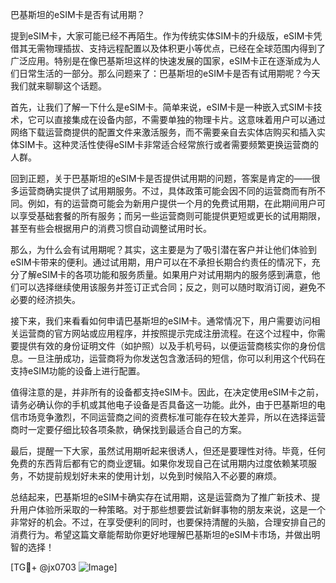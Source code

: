 巴基斯坦的eSIM卡是否有试用期？

提到eSIM卡，大家可能已经不再陌生。作为传统实体SIM卡的升级版，eSIM卡凭借其无需物理插拔、支持远程配置以及体积更小等优点，已经在全球范围内得到了广泛应用。特别是在像巴基斯坦这样的快速发展的国家，eSIM卡正在逐渐成为人们日常生活的一部分。那么问题来了：巴基斯坦的eSIM卡是否有试用期呢？今天我们就来聊聊这个话题。

首先，让我们了解一下什么是eSIM卡。简单来说，eSIM卡是一种嵌入式SIM卡技术，它可以直接集成在设备内部，不需要单独的物理卡片。这意味着用户可以通过网络下载运营商提供的配置文件来激活服务，而不需要亲自去实体店购买和插入实体SIM卡。这种灵活性使得eSIM卡非常适合经常旅行或者需要频繁更换运营商的人群。

回到正题，关于巴基斯坦的eSIM卡是否提供试用期的问题，答案是肯定的——很多运营商确实提供了试用期服务。不过，具体政策可能会因不同的运营商而有所不同。例如，有的运营商可能会为新用户提供一个月的免费试用期，在此期间用户可以享受基础套餐的所有服务；而另一些运营商则可能提供更短或更长的试用期限，甚至有些会根据用户的消费习惯自动调整试用时长。

那么，为什么会有试用期呢？其实，这主要是为了吸引潜在客户并让他们体验到eSIM卡带来的便利。通过试用期，用户可以在不承担长期合约责任的情况下，充分了解eSIM卡的各项功能和服务质量。如果用户对试用期内的服务感到满意，他们可以选择继续使用该服务并签订正式合同；反之，则可以随时取消订阅，避免不必要的经济损失。

接下来，我们来看看如何申请巴基斯坦的eSIM卡。通常情况下，用户需要访问相关运营商的官方网站或应用程序，并按照提示完成注册流程。在这个过程中，你需要提供有效的身份证明文件（如护照）以及手机号码，以便运营商核实你的身份信息。一旦注册成功，运营商将为你发送包含激活码的短信，你可以利用这个代码在支持eSIM功能的设备上进行配置。

值得注意的是，并非所有的设备都支持eSIM卡。因此，在决定使用eSIM卡之前，请务必确认你的手机或其他电子设备是否具备这一功能。此外，由于巴基斯坦的电信市场竞争激烈，不同运营商之间的资费标准可能存在较大差异，所以在选择运营商时一定要仔细比较各项条款，确保找到最适合自己的方案。

最后，提醒一下大家，虽然试用期听起来很诱人，但还是要理性对待。毕竟，任何免费的东西背后都有它的商业逻辑。如果你发现自己在试用期内过度依赖某项服务，不妨提前规划好未来的使用计划，以免到时候陷入不必要的麻烦。

总结起来，巴基斯坦的eSIM卡确实存在试用期，这是运营商为了推广新技术、提升用户体验所采取的一种策略。对于那些想要尝试新鲜事物的朋友来说，这是一个非常好的机会。不过，在享受便利的同时，也要保持清醒的头脑，合理安排自己的消费行为。希望这篇文章能帮助你更好地理解巴基斯坦的eSIM卡市场，并做出明智的选择！

[TG💪+ @jx0703 ![Image](https://github.com/user-attachments/assets/dbca1d08-cadb-493c-b0ec-ad6f7a83f270)]